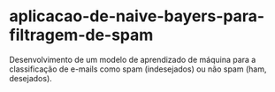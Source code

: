 # aplicacao-de-naive-bayers-para-filtragem-de-spam
Desenvolvimento de um modelo de aprendizado de máquina para a classificação de e-mails como spam (indesejados) ou não spam (ham, desejados).
